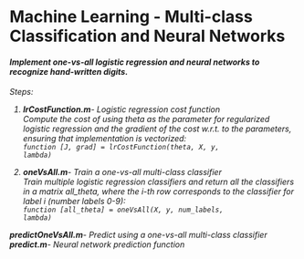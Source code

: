 # Machine Learning - Multi-class Classification and Neural Networks

#### <em>Implement one-vs-all logistic regression and neural networks to recognize hand-written digits.<br>

Steps:
1) <em><strong>lrCostFunction.m</em></strong>- Logistic regression cost function<br>
<em>Compute the cost of using theta as the parameter for regularized logistic regression and the gradient of the cost w.r.t. to the parameters, ensuring that implementation is vectorized:</em><br>
<code>function [J, grad] = lrCostFunction(theta, X, y, lambda)</code>

2) <em><strong>oneVsAll.m</em></strong>- Train a one-vs-all multi-class classifier<br>
<em>Train multiple logistic regression classifiers and return all the classifiers in a matrix all_theta, where the i-th row corresponds to the classifier for label i (number labels 0-9):</em><br>
<code>function [all_theta] = oneVsAll(X, y, num_labels, lambda)</code>

<em><strong>predictOneVsAll.m</em></strong>- Predict using a one-vs-all multi-class classifier<br>
<em><strong>predict.m</em></strong>- Neural network prediction function<br>


